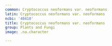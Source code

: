 ```yaml
---
common: Cryptococcus neoformans var. neoformans
latin: Cryptococcus neoformans var. neoformans
ncbi: '40410'
title: Cryptococcus neoformans var. neoformans
group: Plants and Fungi
image: .na.character

---
```

